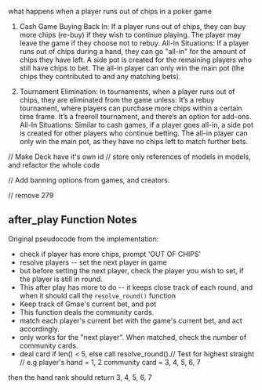 what happens when a player runs out of chips in a poker game

1. Cash Game
Buying Back In:
If a player runs out of chips, they can buy more chips (re-buy) if they wish to continue playing.
The player may leave the game if they choose not to rebuy.
All-In Situations:
If a player runs out of chips during a hand, they can go "all-in" for the amount of chips they have left. A side pot is created for the remaining players who still have chips to bet.
The all-in player can only win the main pot (the chips they contributed to and any matching bets).

2. Tournament
Elimination:
In tournaments, when a player runs out of chips, they are eliminated from the game unless:
It’s a rebuy tournament, where players can purchase more chips within a certain time frame.
It’s a freeroll tournament, and there’s an option for add-ons.
All-In Situations:
Similar to cash games, if a player goes all-in, a side pot is created for other players who continue betting.
The all-in player can only win the main pot, as they have no chips left to match further bets.


// Make Deck have it's own id
// store only references of models in models, and refactor the whole code


// Add banning options from games, and creators.

// remove 279
## after_play Function Notes
Original pseudocode from the implementation:
- check if player has more chips, prompt 'OUT OF CHIPS'
- resolve players -- set the next player in game
- but before setting the next player, check the player you wish to set, if the player is still in round.
- This after play has more to do -- it keeps close track of each round, and when it should call the `resolve_round()` function
- Keep track of Gmae's current bet, and pot
- This function deals the community cards.
- match each player's current bet with the game's current bet, and act accordingly.
- only works for the "next player". When matched, check the number of community cards.
- deal card if len() < 5, else call resolve_round().// Test for highest straight
// e.g
player's hand = 1, 2
community card = 3, 4, 5, 6, 7

then the hand rank should return 3, 4, 5, 6, 7
